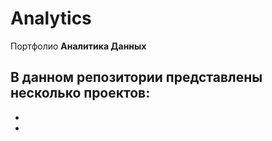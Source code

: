 # Аnalytics
Портфолио **Аналитика Данных**

В данном репозитории представлены несколько проектов: 
  -
  -
  -

